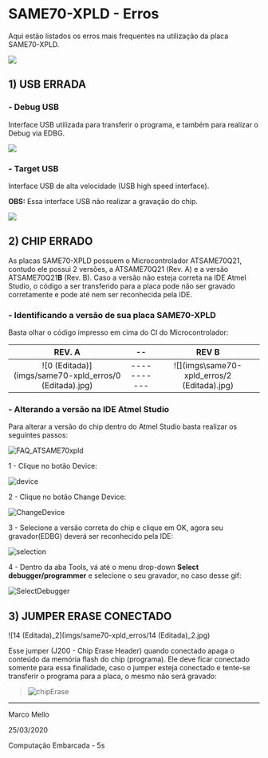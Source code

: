 # SAME70-XPLD - Erros

Aqui estão listados os erros mais frequentes na utilização da placa SAME70-XPLD.

![](imgs/same70-xpld_erros/ATSAME70XPLD_SPL.jpg)

## **1) USB ERRADA**

### - Debug USB

Interface USB utilizada para transferir o programa, e também para realizar o Debug via EDBG.

![](imgs/same70-xpld_erros/9_editada.jpg)



### - Target USB

Interface USB de alta velocidade (USB high speed interface).

**OBS:** Essa interface USB não realizar a gravação do chip.

![](imgs/same70-xpld_erros/12_editada.jpg)



## **2) CHIP ERRADO**

As placas SAME70-XPLD possuem o Microcontrolador ATSAME70Q21, contudo ele possui 2 versões, a ATSAME70Q21 (Rev. A) e a versão ATSAME70Q21**B** (Rev. B). Caso a versão não esteja correta na IDE Atmel Studio, o código a ser transferido para a placa pode não ser gravado corretamente e pode até nem ser reconhecida pela IDE.

### - Identificando a versão de sua placa SAME70-XPLD

Basta olhar o código impresso em cima do CI do Microcontrolador:

|                         REV. A                         |     --      |                    REV B                    |
| :----------------------------------------------------: | :---------: | :-----------------------------------------: |
| ![0 (Editada)](imgs/same70-xpld_erros/0 (Editada).jpg) | ----------- | ![](imgs\same70-xpld_erros/2 (Editada).jpg) |



### - Alterando a versão na IDE Atmel Studio

Para alterar a versão do chip dentro do Atmel Studio basta realizar os seguintes passos:

![FAQ_ATSAME70xpld](imgs/same70-xpld_erros/FAQ_ATSAME70xpld.gif)



1 - Clique no botão Device:

![device](imgs/same70-xpld_erros/device.PNG)



2 - Clique no botão Change Device:

![ChangeDevice](imgs/same70-xpld_erros/ChangeDevice.PNG)



3 - Selecione a versão correta do chip e clique em OK, agora seu gravador(EDBG) deverá ser reconhecido pela IDE:

![selection](imgs/same70-xpld_erros/selection.PNG)



4 - Dentro da aba Tools, vá até o menu drop-down **Select debugger/programmer** e selecione o seu gravador, no caso desse gif:

![SelectDebugger](imgs/same70-xpld_erros/SelectDebugger.PNG)



## **3) JUMPER ERASE CONECTADO**

![14 (Editada)_2](imgs/same70-xpld_erros/14 (Editada)_2.jpg)

Esse jumper (J200 - Chip Erase Header) quando conectado apaga o conteúdo da memória flash do chip (programa). Ele deve ficar conectado somente para essa finalidade, caso o jumper esteja conectado e tente-se transferir o programa para a placa, o mesmo não será gravado:

> ![chipErase](imgs/same70-xpld_erros/chipErase.PNG)



------

Marco Mello

25/03/2020

Computação Embarcada - 5s